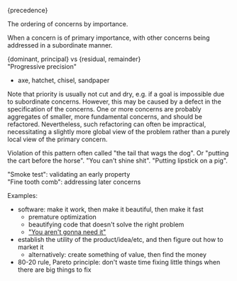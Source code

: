 {precedence}

The ordering of concerns by importance.

When a concern is of primary importance, with other concerns being addressed in a subordinate manner.

{dominant, principal} vs {residual, remainder}  
"Progressive precision"
- axe, hatchet, chisel, sandpaper

Note that priority is usually not cut and dry, e.g. if a goal is impossible due to subordinate concerns. However, this may be caused by a defect in the specification of the concerns. One or more concerns are probably aggregates of smaller, more fundamental concerns, and should be refactored. Nevertheless, such refactoring can often be impractical, necessitating a slightly more global view of the problem rather than a purely local view of the primary concern.

Violation of this pattern often called "the tail that wags the dog". Or "putting the cart before the horse". "You can't shine shit". "Putting lipstick on a pig".

"Smoke test": validating an early property  
"Fine tooth comb": addressing later concerns

Examples:
- software: make it work, then make it beautiful, then make it fast
	- premature optimization
	- beautifying code that doesn't solve the right problem
	- ["You aren't gonna need it"](https://en.wikipedia.org/wiki/You_aren%27t_gonna_need_it)
- establish the utility of the product/idea/etc, and then figure out how to market it
	- alternatively: create something of value, then find the money
- 80-20 rule, Pareto principle: don't waste time fixing little things when there are big things to fix
